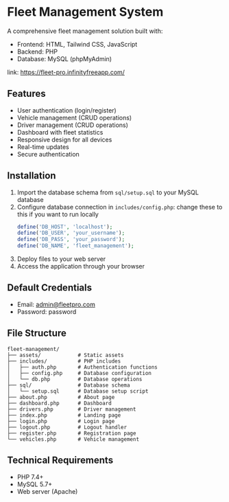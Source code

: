 # Fleet Management System

A comprehensive fleet management solution built with:

- Frontend: HTML, Tailwind CSS, JavaScript
- Backend: PHP
- Database: MySQL (phpMyAdmin)

link:  https://fleet-pro.infinityfreeapp.com/

## Features

- User authentication (login/register)
- Vehicle management (CRUD operations)
- Driver management (CRUD operations)
- Dashboard with fleet statistics
- Responsive design for all devices
- Real-time updates
- Secure authentication

## Installation

1. Import the database schema from `sql/setup.sql` to your MySQL database
2. Configure database connection in `includes/config.php`:
change these to this if you want to run locally
   ```php
   define('DB_HOST', 'localhost');
   define('DB_USER', 'your_username');
   define('DB_PASS', 'your_password');
   define('DB_NAME', 'fleet_management');
   ```
3. Deploy files to your web server
4. Access the application through your browser

## Default Credentials

- Email: admin@fleetpro.com
- Password: password

## File Structure

```
fleet-management/
├── assets/            # Static assets
├── includes/          # PHP includes
│   ├── auth.php       # Authentication functions
│   ├── config.php     # Database configuration
│   └── db.php         # Database operations
├── sql/               # Database schema
│   └── setup.sql      # Database setup script
├── about.php          # About page
├── dashboard.php      # Dashboard
├── drivers.php        # Driver management
├── index.php          # Landing page
├── login.php          # Login page
├── logout.php         # Logout handler
├── register.php       # Registration page
└── vehicles.php       # Vehicle management
```

## Technical Requirements

- PHP 7.4+
- MySQL 5.7+
- Web server (Apache)
